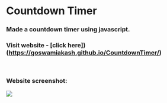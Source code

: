 # Countdown Timer

### Made a countdown timer using javascript.

### Visit website - [click here])(https://goswamiakash.github.io/CountdownTimer/)

<br/>

### Website screenshot:
<img src="images\countdown timer image.png">
